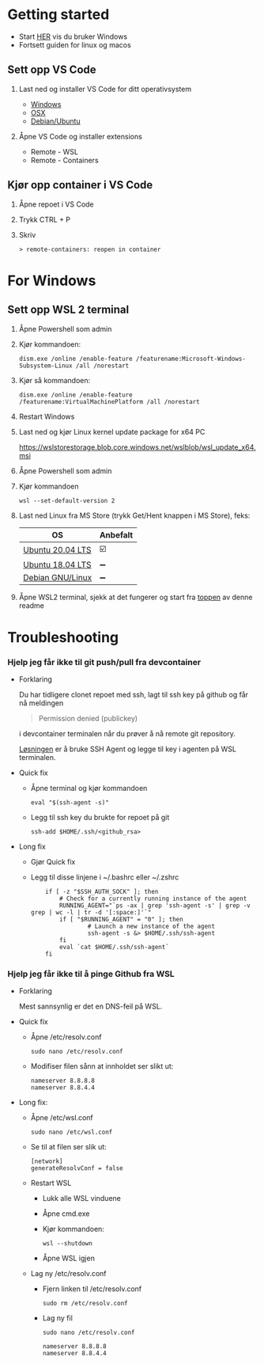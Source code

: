 # <a name="toppen"></a> Getting started

- Start [HER](#windows) vis du bruker Windows
- Fortsett guiden for linux og macos

## Sett opp VS Code
1. Last ned og installer VS Code for ditt operativsystem
    - [Windows](https://code.visualstudio.com/sha/download?build=stable&os=win32-x64-user)
    - [OSX](https://code.visualstudio.com/sha/download?build=stable&os=darwin-universal)
    - [Debian/Ubuntu](https://code.visualstudio.com/sha/download?build=stable&os=linux-deb-x64)
    

2. Åpne VS Code og installer extensions
    * Remote - WSL
    * Remote - Containers

## Kjør opp container i VS Code
1. Åpne repoet i VS Code
2. Trykk CTRL + P
3. Skriv 
    
    `> remote-containers: reopen in container`

# <a name="windows"></a>For Windows

## Sett opp WSL 2 terminal
1. Åpne Powershell som admin
2. Kjør kommandoen:

    `dism.exe /online /enable-feature /featurename:Microsoft-Windows-Subsystem-Linux /all /norestart`

3. Kjør så kommandoen:

    `dism.exe /online /enable-feature /featurename:VirtualMachinePlatform /all /norestart`

4. Restart Windows
5. Last ned og kjør Linux kernel update package for x64 PC
    
    https://wslstorestorage.blob.core.windows.net/wslblob/wsl_update_x64.msi

6. Åpne Powershell som admin
7. Kjør kommandoen

    `wsl --set-default-version 2`

8. Last ned Linux fra MS Store (trykk Get/Hent knappen i MS Store), feks:

    OS | Anbefalt
    -|-
    [Ubuntu 20.04 LTS](https://www.microsoft.com/store/apps/9n6svws3rx71) | ☑️
    [Ubuntu 18.04 LTS](https://www.microsoft.com/store/apps/9N9TNGVNDL3Q) | ➖
    [Debian GNU/Linux](https://www.microsoft.com/store/apps/9MSVKQC78PK6) | ➖

9. Åpne WSL2 terminal, sjekk at det fungerer og start fra [toppen](#toppen) av denne readme

# Troubleshooting
### __Hjelp jeg får ikke til git push/pull  fra devcontainer__
* Forklaring

    Du har tidligere clonet repoet med ssh, lagt til ssh key på github og får nå meldingen
    >Permission denied (publickey)
    
    i devcontainer terminalen når du prøver å nå remote git repository.

    [Løsningen](https://code.visualstudio.com/docs/remote/containers#_using-ssh-keys) er å bruke SSH Agent og legge til key i agenten på WSL terminalen.
* Quick fix
    - Åpne terminal og kjør kommandoen 

        `eval "$(ssh-agent -s)"`
    - Legg til ssh key du brukte for repoet på git

        `ssh-add $HOME/.ssh/<github_rsa>`
* Long fix
    - Gjør Quick fix
    - Legg til disse linjene i ~/.bashrc eller ~/.zshrc

        ```shell
            if [ -z "$SSH_AUTH_SOCK" ]; then
                # Check for a currently running instance of the agent
                RUNNING_AGENT="`ps -ax | grep 'ssh-agent -s' | grep -v grep | wc -l | tr -d '[:space:]'`"
                if [ "$RUNNING_AGENT" = "0" ]; then
                        # Launch a new instance of the agent
                        ssh-agent -s &> $HOME/.ssh/ssh-agent
                fi
                eval `cat $HOME/.ssh/ssh-agent`
            fi
        ```


### __Hjelp jeg får ikke til å pinge Github fra WSL__
* Forklaring

    Mest sannsynlig er det en DNS-feil på WSL.

* Quick fix
    - Åpne /etc/resolv.conf

        `sudo nano /etc/resolv.conf`
    - Modifiser filen sånn at innholdet ser slikt ut:
        ```
        nameserver 8.8.8.8
        nameserver 8.8.4.4
        ```

* Long fix:
    - Åpne /etc/wsl.conf

        `sudo nano /etc/wsl.conf`
    - Se til at filen ser slik ut:
        ```
        [network]
        generateResolvConf = false
        ```
    - Restart WSL
        * Lukk alle WSL vinduene
        * Åpne cmd.exe
        * Kjør kommandoen: 
            
            `wsl --shutdown` 
        * Åpne WSL igjen
    - Lag ny /etc/resolv.conf
        * Fjern linken til /etc/resolv.conf
        
            `sudo rm /etc/resolv.conf`
        * Lag ny fil

            `sudo nano /etc/resolv.conf`
            ```
            nameserver 8.8.8.8
            nameserver 8.8.4.4
            ```